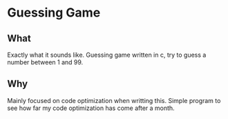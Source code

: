 
# Guessing Game

## What

Exactly what it sounds like. Guessing game written in c, try to guess a number between 1 and 99.

## Why

Mainly focused on code optimization when writting this. Simple program to see how far my code optimization has come after a month.
